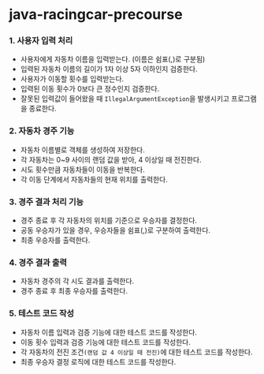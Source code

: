 # java-racingcar-precourse

### 1. 사용자 입력 처리

* 사용자에게 자동차 이름을 입력받는다. (이름은 쉼표(,)로 구분됨)
* 입력된 자동차 이름의 길이가 1자 이상 5자 이하인지 검증한다.
* 사용자가 이동할 횟수를 입력받는다.
* 입력된 이동 횟수가 0보다 큰 정수인지 검증한다.
* 잘못된 입력값이 들어왔을 때 `IllegalArgumentException`을 발생시키고 프로그램을 종료한다.


### 2. 자동차 경주 기능

* 자동차 이름별로 객체를 생성하여 저장한다.
* 각 자동차는 0~9 사이의 랜덤 값을 받아, 4 이상일 때 전진한다.
* 시도 횟수만큼 자동차들이 이동을 반복한다.
* 각 이동 단계에서 자동차들의 현재 위치를 출력한다.

### 3. 경주 결과 처리 기능

* 경주 종료 후 각 자동차의 위치를 기준으로 우승자를 결정한다.
* 공동 우승자가 있을 경우, 우승자들을 쉼표(,)로 구분하여 출력한다.
* 최종 우승자를 출력한다.

### 4. 경주 결과 출력

* 자동차 경주의 각 시도 결과를 출력한다.
* 경주 종료 후 최종 우승자를 출력한다.

### 5. 테스트 코드 작성

* 자동차 이름 입력과 검증 기능에 대한 테스트 코드를 작성한다.
* 이동 횟수 입력과 검증 기능에 대한 테스트 코드를 작성한다.
* 각 자동차의 전진 조건`(랜덤 값 4 이상일 때 전진)`에 대한 테스트 코드를 작성한다.
* 최종 우승자 결정 로직에 대한 테스트 코드를 작성한다.